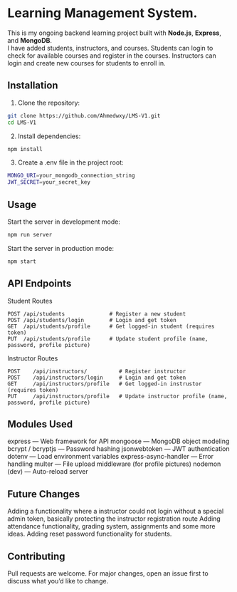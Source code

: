 # Learning Management System.

This is my ongoing backend learning project built with **Node.js**, **Express**, and **MongoDB**.  
I have added students, instructors, and courses. Students can login to check for available courses and register in the courses. Instructors can login and create new courses for students to enroll in.

## Installation

1. Clone the repository:
```bash
git clone https://github.com/Ahmedwxy/LMS-V1.git
cd LMS-V1
```
2. Install dependencies:
```bash
npm install
```

3. Create a .env file in the project root:
```bash
MONGO_URI=your_mongodb_connection_string
JWT_SECRET=your_secret_key
```

## Usage
Start the server in development mode:
```bash
npm run server
```
Start the server in production mode:
```bash
npm start
```

## API Endpoints
Student Routes
```http
POST /api/students              # Register a new student
POST /api/students/login        # Login and get token
GET  /api/students/profile      # Get logged-in student (requires token)
PUT  /api/students/profile      # Update student profile (name, password, profile picture)
```

Instructor Routes
```http
POST    /api/instructors/          # Register instructor
POST    /api/instructors/login     # Login and get token
GET     /api/instructors/profile   # Get logged-in instrustor (requires token)
PUT     /api/instructors/profile   # Update instructor profile (name, password, profile picture)
```

## Modules Used
express — Web framework for API
mongoose — MongoDB object modeling
bcrypt / bcryptjs — Password hashing
jsonwebtoken — JWT authentication
dotenv — Load environment variables
express-async-handler — Error handling
multer — File upload middleware (for profile pictures)
nodemon (dev) — Auto-reload server

## Future Changes
Adding a functionality where a instructor could not login without a special admin token, basically protecting the instructor registration route
Adding attendance functionality, grading system, assignments and some more ideas.
Adding reset password functionality for students.

## Contributing
Pull requests are welcome. For major changes, open an issue first to discuss what you’d like to change.
